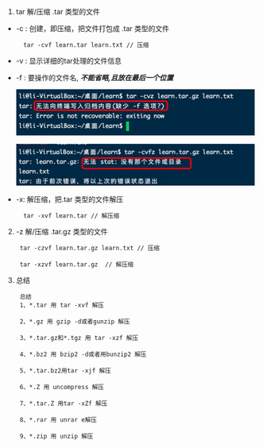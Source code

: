 1. tar 解/压缩 .tar 类型的文件

+ -c : 创建，即压缩，把文件打包成 .tar 类型的文件

        tar -cvf learn.tar learn.txt // 压缩

+ -v : 显示详细的tar处理的文件信息

+ -f : 要操作的文件名, ***不能省略,且放在最后一个位置***

   ![avatar](../../assets/tar.jpg)

   ![avatar](../../assets/tar2.jpg)

+ -x: 解压缩，把.tar 类型的文件解压

        tar -xvf learn.tar // 解压缩

2. -z 解/压缩 .tar.gz 类型的文件

        tar -czvf learn.tar.gz learn.txt // 压缩

        tar -xzvf learn.tar.gz  // 解压缩

3. 总结

        总结
        1、*.tar 用 tar -xvf 解压
        
        2、*.gz 用 gzip -d或者gunzip 解压

        3、*.tar.gz和*.tgz 用 tar -xzf 解压

        4、*.bz2 用 bzip2 -d或者用bunzip2 解压

        5、*.tar.bz2用tar -xjf 解压

        6、*.Z 用 uncompress 解压

        7、*.tar.Z 用tar -xZf 解压

        8、*.rar 用 unrar e解压

        9、*.zip 用 unzip 解压